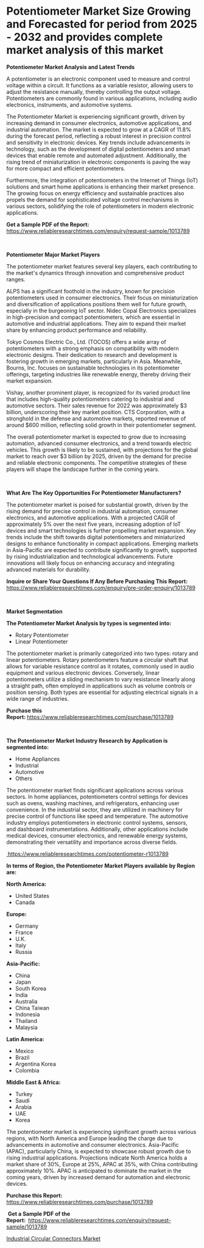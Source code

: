 <p><h1>Potentiometer Market Size Growing and Forecasted for period from 2025 - 2032 and provides complete market analysis of this market</h1></p><p><strong>Potentiometer Market Analysis and Latest Trends</strong></p>
<p><p>A potentiometer is an electronic component used to measure and control voltage within a circuit. It functions as a variable resistor, allowing users to adjust the resistance manually, thereby controlling the output voltage. Potentiometers are commonly found in various applications, including audio electronics, instruments, and automotive systems.</p><p>The Potentiometer Market is experiencing significant growth, driven by increasing demand in consumer electronics, automotive applications, and industrial automation. The market is expected to grow at a CAGR of 11.8% during the forecast period, reflecting a robust interest in precision control and sensitivity in electronic devices. Key trends include advancements in technology, such as the development of digital potentiometers and smart devices that enable remote and automated adjustment. Additionally, the rising trend of miniaturization in electronic components is paving the way for more compact and efficient potentiometers.</p><p>Furthermore, the integration of potentiometers in the Internet of Things (IoT) solutions and smart home applications is enhancing their market presence. The growing focus on energy efficiency and sustainable practices also propels the demand for sophisticated voltage control mechanisms in various sectors, solidifying the role of potentiometers in modern electronic applications.</p></p>
<p><strong>Get a Sample PDF of the Report:&nbsp;</strong> <a href="https://www.reliableresearchtimes.com/enquiry/request-sample/1013789?utm_campaign=3252&utm_medium=2&utm_source=Github&utm_content=ia&utm_term=06042025&utm_id=potentiometer">https://www.reliableresearchtimes.com/enquiry/request-sample/1013789</a></p>
<p>&nbsp;</p>
<p><strong>Potentiometer Major Market Players</strong></p>
<p><p>The potentiometer market features several key players, each contributing to the market's dynamics through innovation and comprehensive product ranges. </p><p>ALPS has a significant foothold in the industry, known for precision potentiometers used in consumer electronics. Their focus on miniaturization and diversification of applications positions them well for future growth, especially in the burgeoning IoT sector. Nidec Copal Electronics specializes in high-precision and compact potentiometers, which are essential in automotive and industrial applications. They aim to expand their market share by enhancing product performance and reliability.</p><p>Tokyo Cosmos Electric Co., Ltd. (TOCOS) offers a wide array of potentiometers with a strong emphasis on compatibility with modern electronic designs. Their dedication to research and development is fostering growth in emerging markets, particularly in Asia. Meanwhile, Bourns, Inc. focuses on sustainable technologies in its potentiometer offerings, targeting industries like renewable energy, thereby driving their market expansion.</p><p>Vishay, another prominent player, is recognized for its varied product line that includes high-quality potentiometers catering to industrial and automotive sectors. Their sales revenue for 2022 was approximately $3 billion, underscoring their key market position. CTS Corporation, with a stronghold in the defense and automotive markets, reported revenue of around $600 million, reflecting solid growth in their potentiometer segment.</p><p>The overall potentiometer market is expected to grow due to increasing automation, advanced consumer electronics, and a trend towards electric vehicles. This growth is likely to be sustained, with projections for the global market to reach over $3 billion by 2025, driven by the demand for precise and reliable electronic components. The competitive strategies of these players will shape the landscape further in the coming years.</p></p>
<p>&nbsp;</p>
<p><strong>What Are The Key Opportunities For Potentiometer Manufacturers?</strong></p>
<p><p>The potentiometer market is poised for substantial growth, driven by the rising demand for precise control in industrial automation, consumer electronics, and automotive applications. With a projected CAGR of approximately 5% over the next five years, increasing adoption of IoT devices and smart technologies is further propelling market expansion. Key trends include the shift towards digital potentiometers and miniaturized designs to enhance functionality in compact applications. Emerging markets in Asia-Pacific are expected to contribute significantly to growth, supported by rising industrialization and technological advancements. Future innovations will likely focus on enhancing accuracy and integrating advanced materials for durability.</p></p>
<p><strong>Inquire or Share Your Questions If Any Before Purchasing This Report:</strong> <a href="https://www.reliableresearchtimes.com/enquiry/pre-order-enquiry/1013789?utm_campaign=3252&utm_medium=2&utm_source=Github&utm_content=ia&utm_term=06042025&utm_id=potentiometer">https://www.reliableresearchtimes.com/enquiry/pre-order-enquiry/1013789</a></p>
<p>&nbsp;</p>
<p><strong>Market Segmentation</strong></p>
<p><strong>The Potentiometer Market Analysis by types is segmented into:</strong></p>
<p><ul><li>Rotary Potentiometer</li><li>Linear Potentiometer</li></ul></p>
<p><p>The potentiometer market is primarily categorized into two types: rotary and linear potentiometers. Rotary potentiometers feature a circular shaft that allows for variable resistance control as it rotates, commonly used in audio equipment and various electronic devices. Conversely, linear potentiometers utilize a sliding mechanism to vary resistance linearly along a straight path, often employed in applications such as volume controls or position sensing. Both types are essential for adjusting electrical signals in a wide range of industries.</p></p>
<p><strong>Purchase this Report:&nbsp;</strong><a href="https://www.reliableresearchtimes.com/purchase/1013789?utm_campaign=3252&utm_medium=2&utm_source=Github&utm_content=ia&utm_term=06042025&utm_id=potentiometer">https://www.reliableresearchtimes.com/purchase/1013789</a></p>
<p>&nbsp;</p>
<p><strong>The Potentiometer Market Industry Research by Application is segmented into:</strong></p>
<p><ul><li>Home Appliances</li><li>Industrial</li><li>Automotive</li><li>Others</li></ul></p>
<p><p>The potentiometer market finds significant applications across various sectors. In home appliances, potentiometers control settings for devices such as ovens, washing machines, and refrigerators, enhancing user convenience. In the industrial sector, they are utilized in machinery for precise control of functions like speed and temperature. The automotive industry employs potentiometers in electronic control systems, sensors, and dashboard instrumentations. Additionally, other applications include medical devices, consumer electronics, and renewable energy systems, demonstrating their versatility and importance across diverse fields.</p></p>
<p><a href="https://www.reliableresearchtimes.com/potentiometer-r1013789?utm_campaign=3252&utm_medium=2&utm_source=Github&utm_content=ia&utm_term=06042025&utm_id=potentiometer">&nbsp;https://www.reliableresearchtimes.com/potentiometer-r1013789</a></p>
<p><strong>In terms of Region, the Potentiometer Market Players available by Region are:</strong></p>
<p>
    <p> <strong> North America: </strong>
        <ul>
            <li>United States</li>
            <li>Canada</li>
        </ul>
        </p> 
    <p> <strong> Europe: </strong>
        <ul>
            <li>Germany</li>
            <li>France</li>
            <li>U.K.</li>
            <li>Italy</li>
            <li>Russia</li>
        </ul>
        </p> 
    <p> <strong> Asia-Pacific: </strong>
        <ul>
            <li>China</li>
            <li>Japan</li>
            <li>South Korea</li>
            <li>India</li>
            <li>Australia</li>
            <li>China Taiwan</li>
            <li>Indonesia</li>
            <li>Thailand</li>
            <li>Malaysia</li>
        </ul>
        </p> 
    <p> <strong> Latin America: </strong>
        <ul>
            <li>Mexico</li>
            <li>Brazil</li>
            <li>Argentina Korea</li>
            <li>Colombia</li>
        </ul>
        </p> 
    <p> <strong> Middle East & Africa: </strong>
        <ul>
            <li>Turkey</li>
            <li>Saudi</li>
            <li>Arabia</li>
            <li>UAE</li>
            <li>Korea</li>
        </ul>
    </p>
    </p>
<p><p>The potentiometer market is experiencing significant growth across various regions, with North America and Europe leading the charge due to advancements in automotive and consumer electronics. Asia-Pacific (APAC), particularly China, is expected to showcase robust growth due to rising industrial applications. Projections indicate North America holds a market share of 30%, Europe at 25%, APAC at 35%, with China contributing approximately 10%. APAC is anticipated to dominate the market in the coming years, driven by increased demand for automation and electronic devices.</p></p>
<p><strong>Purchase this Report: </strong><a href="https://www.reliableresearchtimes.com/purchase/1013789?utm_campaign=3252&utm_medium=2&utm_source=Github&utm_content=ia&utm_term=06042025&utm_id=potentiometer">https://www.reliableresearchtimes.com/purchase/1013789</a></p>
<p>&nbsp;<strong>Get a Sample PDF of the Report:&nbsp;&nbsp;</strong><a href="https://www.reliableresearchtimes.com/enquiry/request-sample/1013789?utm_campaign=3252&utm_medium=2&utm_source=Github&utm_content=ia&utm_term=06042025&utm_id=potentiometer">https://www.reliableresearchtimes.com/enquiry/request-sample/1013789</a></p>
<p><strong></strong></p>
<p><p><a href="https://github.com/merkinedry7b/Market-Research-Report-List-1/blob/main/industrial-circular-connectors-market.md?utm_campaign=3252&utm_medium=2&utm_source=Github&utm_content=ia&utm_term=06042025&utm_id=potentiometer">Industrial Circular Connectors Market</a></p></p>